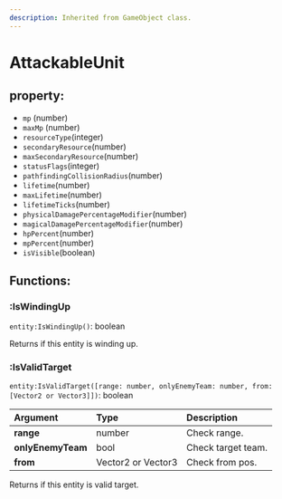 ```yaml
---
description: Inherited from GameObject class.
---
```


# AttackableUnit

## property:

* `mp` \(number\)
* `maxMp` \(number\)
* `resourceType`\(integer\)
* `secondaryResource`\(number\)
* `maxSecondaryResource`\(number\)
* `statusFlags`\(integer\)
* `pathfindingCollisionRadius`\(number\)
* `lifetime`\(number\)
* `maxLifetime`\(number\)
* `lifetimeTicks`\(number\)
* `physicalDamagePercentageModifier`\(number\)
* `magicalDamagePercentageModifier`\(number\)
* `hpPercent`\(number\)
* `mpPercent`\(number\)
* `isVisible`\(boolean\)

## Functions:

### :IsWindingUp

`entity:IsWindingUp()`: boolean

Returns if this entity is winding up.



### :IsValidTarget

`entity:IsValidTarget([range: number, onlyEnemyTeam: number, from: [Vector2 or Vector3]])`: boolean

| Argument | Type | Description |
| :--- | :--- | :--- |
| **range** | number | Check range. |
| **onlyEnemyTeam** | bool | Check target team. |
| **from** | Vector2 or Vector3 | Check from pos. |

Returns if this entity is valid target.

